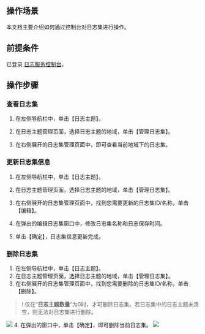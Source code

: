 ## 操作场景

本文档主要介绍如何通过控制台对日志集进行操作。

## 前提条件

已登录 [日志服务控制台](https://console.cloud.tencent.com/cls)。

## 操作步骤

### 查看日志集

1. 在左侧导航栏中，单击【日志主题】。
2. 在日志主题管理页面，选择日志主题的地域，单击【管理日志集】。

3. 在右侧展开的日志集管理页面中，即可查看当前地域下的日志集。



### 更新日志集信息

1. 在左侧导航栏中，单击【日志主题】。
2. 在日志主题管理页面，选择日志主题的地域，单击【管理日志集】。
3. 在右侧展开的日志集管理页面中，找到您需要更新的日志集ID/名称，单击【编辑】。

3. 在弹出的编辑日志集窗口中，修改日志集名称和日志保存时间。

4. 单击【确定】，日志集信息更新完成。


### 删除日志集

1. 在左侧导航栏中，单击【日志主题】。
2. 在日志主题管理页面，选择日志主题的地域，单击【管理日志集】。
3. 在右侧展开的日志集管理页面中，找到您需要删除的日志集ID/名称，单击【删除】。
>! 仅在“**日志主题数量**”为0时，才可删除日志集。若日志集中的日志主题未清空，则无法对日志集进行删除。
>
![](https://main.qcloudimg.com/raw/8fe145e4a6ad7ec126352e50f7c1619d.png)
4. 在弹出的窗口中，单击【确定】，即可删除当前日志集。
![](https://main.qcloudimg.com/raw/09032e04fe4e6fdb2432306ce140f937.png)

